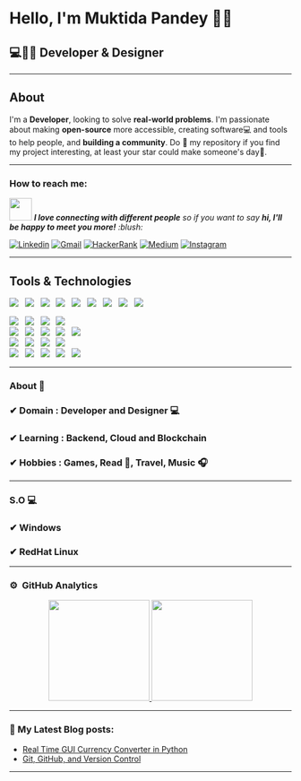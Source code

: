 <h1>Hello, I'm Muktida Pandey 🙋‍♂️</h1>
<h2>💻👨‍💻 Developer & Designer</h2>

<hr>

<h2>About</h2>

<!--Introduction -->
I'm a **Developer**, looking to solve **real-world problems**. I'm passionate about making **open-source** more accessible, creating software:computer: and tools to help people, and **building a community**. Do :star2: my repository if you find my project interesting, at least your star could make someone's day:pray:.
<br>

<hr>

<h3>How to reach me:</h3>
<img src="https://media.giphy.com/media/LnQjpWaON8nhr21vNW/giphy.gif" width="40"> <em><b>I love connecting with different people</b> so if you want to say <b>hi, I'll be happy to meet you more!</b> :blush:</em>


<!-- Your badges -->
[![Linkedin](https://img.shields.io/badge/-MuktidaPandey-blue?style=flat&logo=Linkedin&logoColor=white)](https://www.linkedin.com/in/muktida-pandey-996a7b1a5/)
[![Gmail](https://img.shields.io/badge/-muktida02-c14438?style=flat&logo=Gmail&logoColor=white)](mailto:muktida02@gmail.com)
[![HackerRank](https://img.shields.io/badge/-muktida02-islamicgreen?style=flat&logo=HackerRank&logoColor=black)](https://www.hackerrank.com/muktida02)
[![Medium](https://img.shields.io/badge/-@muktida-black?style=flat&logo=Medium&logoColor=white)](https://medium.com/@muktida02)
[![Instagram](https://img.shields.io/badge/-muktidapandey-c13584?style=flat&labelColor=c13584&logo=instagram&logoColor=white)](https://www.instagram.com/muktidapandey)

<hr>

<h2>Tools & Technologies</h2>
<p>
   <img src="https://img.shields.io/badge/HTML%20-%23F7DF1E.svg?&style=for-the-badge&color=E34F26" />&nbsp;&nbsp;
   <img src="https://img.shields.io/badge/css%20-%23F7DF1E.svg?&style=for-the-badge&color=5BA8EE" />&nbsp;&nbsp;
   <img src="https://img.shields.io/badge/JavaScript%20-%23F7DF1E.svg?&style=for-the-badge&color=F7DF1E" />&nbsp;&nbsp;
   <img src="https://img.shields.io/badge/react%20-%23F7DF1E.svg?&style=for-the-badge&color=00D8FF" />&nbsp;&nbsp;
   <img src="https://img.shields.io/badge/Angular%20-%23F7DF1E.svg?&style=for-the-badge&color=DD0031" />&nbsp;&nbsp;
   <img src="https://img.shields.io/badge/Python%20-%23F7DF1E.svg?&style=for-the-badge&color=FF3E00" />&nbsp;&nbsp;
   <img src="https://img.shields.io/badge/Django%20-%23F7DF1E.svg?&style=for-the-badge&color=A4AD19" />&nbsp;&nbsp;
   <img src="https://img.shields.io/badge/React Native%20-%23F7DF1E.svg?&style=for-the-badge&color=61DAFB" />&nbsp;&nbsp;
   <img src="https://img.shields.io/badge/Kotlin%20-%23F7DF1E.svg?&style=for-the-badge&color=F68F1E" />&nbsp;&nbsp;
  


   <br />
   
   <img src="https://img.shields.io/badge/Adobe Illustrator%20-%23F7DF1E.svg?&style=for-the-badge&color=A259FF" />&nbsp;&nbsp;
   <img src="https://img.shields.io/badge/Adobe XD%20-%23F7DF1E.svg?&style=for-the-badge&color=470137" />&nbsp;&nbsp;
   <img src="https://img.shields.io/badge/Bootstrap%20-%23F7DF1E.svg?&style=for-the-badge&color=7044A3" />&nbsp;&nbsp;
   <img src="https://img.shields.io/badge/Canva%20-%23F7DF1E.svg?&style=for-the-badge&color=CD6799" />&nbsp;&nbsp;
  <br />
   <img src="https://img.shields.io/badge/Visual Studios%20-%23F7DF1E.svg?&style=for-the-badge&color=2881FF" />&nbsp;&nbsp;
   <img src="https://img.shields.io/badge/Pycharm%20-%23F7DF1E.svg?&style=for-the-badge&color=3C4C65" />&nbsp;&nbsp;
   <img src="https://img.shields.io/badge/Unity%20-%23F7DF1E.svg?&style=for-the-badge&color=0079BF" />&nbsp;&nbsp;
   <img src="https://img.shields.io/badge/Blender%20-%23F7DF1E.svg?&style=for-the-badge&color=B4C3D2" />&nbsp;&nbsp;
   <img src="https://img.shields.io/badge/Slack%20-%23F7DF1E.svg?&style=for-the-badge&color=4A154B" />&nbsp;&nbsp;
   <br />
   <img src="https://img.shields.io/badge/OpenCV%20-%23F7DF1E.svg?&style=for-the-badge&color=0B63CE" />&nbsp;&nbsp;
   <img src="https://img.shields.io/badge/Pandas%20-%23F7DF1E.svg?&style=for-the-badge&color=110054" />&nbsp;&nbsp;
   <img src="https://img.shields.io/badge/TypeScript%20-%23F7DF1E.svg?&style=for-the-badge&color=3178C6" />&nbsp;&nbsp;
   <img src="https://img.shields.io/badge/Requests%20-%23F7DF1E.svg?&style=for-the-badge&color=802221" />&nbsp;&nbsp;
   <br />
   <img src="https://img.shields.io/badge/Git%20-%23F7DF1E.svg?&style=for-the-badge&color=000" />&nbsp;&nbsp;
   <img src="https://img.shields.io/badge/GitHub%20-%23F7DF1E.svg?&style=for-the-badge&color=000" />&nbsp;&nbsp;
   <img src="https://img.shields.io/badge/GitLab%20-%23F7DF1E.svg?&style=for-the-badge&color=FC6D26" />&nbsp;&nbsp;
   <img src="https://img.shields.io/badge/Docker%20-%23F7DF1E.svg?&style=for-the-badge&color=2496ED" />&nbsp;&nbsp;
   <img src="https://img.shields.io/badge/Docker compose%20-%23F7DF1E.svg?&style=for-the-badge&color=B4C3D2" />&nbsp;&nbsp;
</p> 


<hr>

### About 📌

### ✔  **Domain :** Developer and Designer 💻
### ✔  **Learning :** Backend, Cloud and Blockchain
### ✔  **Hobbies :**  Games, Read 📕, Travel, Music 🎧

<hr>

### S.O 💻

### ✔  Windows
### ✔  RedHat Linux


<hr>

### ⚙️ &nbsp;GitHub Analytics

<p align="center">
<a href="https://github.com/muktida02">
  <img height="180em" src="https://github-readme-stats-eight-theta.vercel.app/api?username=muktida02&show_icons=true&theme=algolia&include_all_commits=true&count_private=true"/>
  <img height="180em" src="https://github-readme-stats-eight-theta.vercel.app/api/top-langs/?username=muktida02&layout=compact&langs_count=8&theme=algolia"/>
</a>
</p>


<hr>

### 📕 My Latest Blog posts:
<!-- BLOG-POST-LIST:START -->
- [Real Time GUI Currency Converter in Python](https://muktida02.medium.com/real-time-gui-currency-converter-in-python-2884f8b784fb)
- [Git, GitHub, and Version Control](https://muktida02.medium.com/git-github-and-version-control-deebdf8bde6e)


<!-- BLOG-POST-LIST:END -->
---
